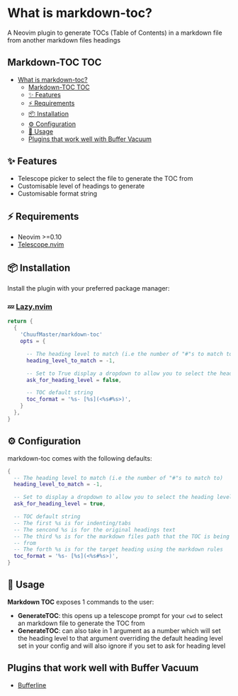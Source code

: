 # What is markdown-toc?

A Neovim plugin to generate TOCs (Table of Contents) in a markdown file from
another markdown files headings

## Markdown-TOC TOC

- [What is markdown-toc?](<#what-is-markdown-toc?>)
 	- [Markdown-TOC TOC](<#markdown-toc-toc>)
 	- [✨ Features](<#✨-features>)
 	- [⚡️ Requirements](<#⚡️-requirements>)
 	- [📦 Installation](<#📦-installation>)
 	- [⚙️ Configuration](<#⚙️-configuration>)
 	- [🚀 Usage](<#🚀-usage>)
 	- [Plugins that work well with Buffer Vacuum](<#plugins-that-work-well-with-buffer-vacuum>)

## ✨ Features

- Telescope picker to select the file to generate the TOC from
- Customisable level of headings to generate
- Customisable format string

## ⚡️ Requirements

- Neovim >=0.10
- [Telescope.nvim](https://github.com/nvim-telescope/telescope.nvim)

## 📦 Installation

Install the plugin with your preferred package manager:

### 💤 [Lazy.nvim](https://github/folke/lazy.nvim)

```lua
return {
  {
    'ChuufMaster/markdown-toc'
    opts = {

      -- The heading level to match (i.e the number of "#"s to match to) max 6
      heading_level_to_match = -1,

      -- Set to True display a dropdown to allow you to select the heading level
      ask_for_heading_level = false,

      -- TOC default string
      toc_format = '%s- [%s](<%s#%s>)',
    }
  },
}
```

## ⚙️ Configuration

markdown-toc comes with the following defaults:

```lua
{
  -- The heading level to match (i.e the number of "#"s to match to)
  heading_level_to_match = -1,

  -- Set to display a dropdown to allow you to select the heading level
  ask_for_heading_level = true,

  -- TOC default string
  -- The first %s is for indenting/tabs
  -- The sencond %s is for the original headings text
  -- The third %s is for the markdown files path that the TOC is being generated
  -- from
  -- The forth %s is for the target heading using the markdown rules
  toc_format = '%s- [%s](<%s#%s>)',
}
```

## 🚀 Usage

**Markdown TOC** exposes 1 commands to the user:

- **GenerateTOC**: this opens up a telescope prompt for your `cwd` to select an
  markdown file to generate the TOC from
- **GenerateTOC**: can also take in 1 argument as a number which will set the
  heading level to that argument overriding the default heading level set in
  your config and will also ignore if you set to ask for heading level

## Plugins that work well with Buffer Vacuum

- [Bufferline](https://github.com/akinsho/bufferline.nvim)
